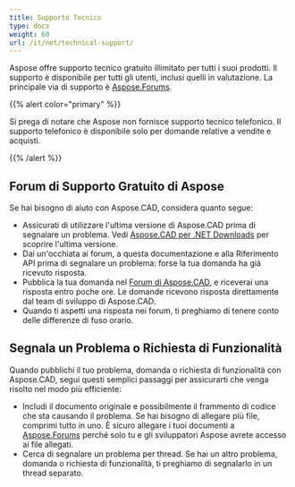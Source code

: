 ```yaml
---
title: Supporto Tecnico
type: docs
weight: 60
url: /it/net/technical-support/
---
```


Aspose offre supporto tecnico gratuito illimitato per tutti i suoi prodotti. Il supporto è disponibile per tutti gli utenti, inclusi quelli in valutazione. La principale via di supporto è [Aspose.Forums](https://forum.aspose.com/c/cad/19).


{{% alert color="primary" %}} 

Si prega di notare che Aspose non fornisce supporto tecnico telefonico. Il supporto telefonico è disponibile solo per domande relative a vendite e acquisti.

{{% /alert %}}

## **Forum di Supporto Gratuito di Aspose**
Se hai bisogno di aiuto con Aspose.CAD, considera quanto segue:

- Assicurati di utilizzare l'ultima versione di Aspose.CAD prima di segnalare un problema. Vedi [Aspose.CAD per .NET Downloads](https://www.nuget.org/packages/Aspose.CAD) per scoprire l'ultima versione.
- Dai un'occhiata ai forum, a questa documentazione e alla Riferimento API prima di segnalare un problema: forse la tua domanda ha già ricevuto risposta.
- Pubblica la tua domanda nel [Forum di Aspose.CAD](https://forum.aspose.com/c/cad/19), e riceverai una risposta entro poche ore. Le domande ricevono risposta direttamente dal team di sviluppo di Aspose.CAD.
- Quando ti aspetti una risposta nei forum, ti preghiamo di tenere conto delle differenze di fuso orario.

## **Segnala un Problema o Richiesta di Funzionalità**
Quando pubblichi il tuo problema, domanda o richiesta di funzionalità con Aspose.CAD, segui questi semplici passaggi per assicurarti che venga risolto nel modo più efficiente:

- Includi il documento originale e possibilmente il frammento di codice che sta causando il problema.
Se hai bisogno di allegare più file, comprimi tutto in uno. È sicuro allegare i tuoi documenti a [Aspose.Forums](https://forum.aspose.com/c/cad/19) perché solo tu e gli sviluppatori Aspose avrete accesso ai file allegati.
- Cerca di segnalare un problema per thread. Se hai un altro problema, domanda o richiesta di funzionalità, ti preghiamo di segnalarlo in un thread separato.
